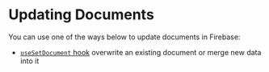# Updating Documents

You can use one of the ways below to update documents in Firebase:

- [`useSetDocument` hook](../hooks/useSetDocument.md) overwrite an existing document or merge new data into it
